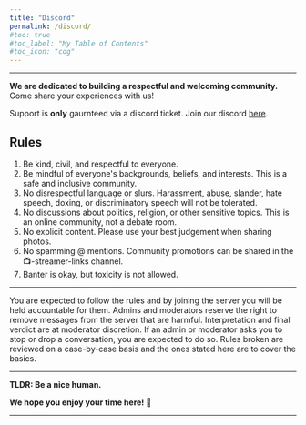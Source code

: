 ```yaml
---
title: "Discord"
permalink: /discord/
#toc: true
#toc_label: "My Table of Contents"
#toc_icon: "cog"
---
```

<hr color="#22ffcd">

**We are dedicated to building a respectful and welcoming community.** Come share your experiences with us!

Support is **only** gaurnteed via a discord ticket. Join our discord [here](https://discord.gg/methodgames). 

## **Rules**

1. Be kind, civil, and respectful to everyone.
2. Be mindful of everyone's backgrounds, beliefs, and interests. This is a safe and inclusive community.
3. No disrespectful language or slurs. Harassment, abuse, slander, hate speech, doxing, or discriminatory speech will not be tolerated.
4. No discussions about politics, religion, or other sensitive topics. This is an online community, not a debate room.
5. No explicit content. Please use your best judgement when sharing photos.
6. No spamming @ mentions. Community promotions can be shared in the 📺-streamer-links channel.
7. Banter is okay, but toxicity is not allowed.

<hr color="#22ffcd">

You are expected to follow the rules and by joining the server you will be held accountable for them. Admins and moderators reserve the right to remove messages from the server that are harmful. Interpretation and final verdict are at moderator discretion. If an admin or moderator asks you to stop or drop a conversation, you are expected to do so. Rules broken are reviewed on a case-by-case basis and the ones stated here are to cover the basics. 

<hr color="#dab3ff">

**TLDR: Be a nice human.**

**We hope you enjoy your time here! 💙**

<hr color="#dab3ff">